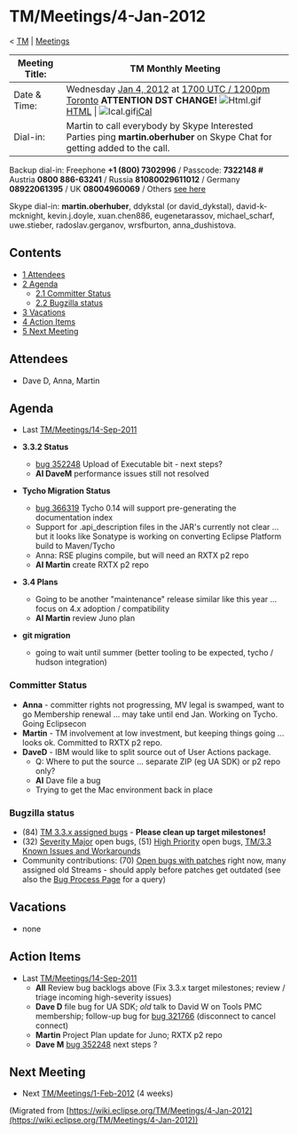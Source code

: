 

TM/Meetings/4-Jan-2012
======================

< [TM](/TM "TM")‎ | [Meetings](/TM/Meetings "TM/Meetings")

| Meeting Title: | **TM Monthly Meeting** |
| --- | --- |
| Date & Time: | Wednesday [Jan 4, 2012](/index.php?title=Jan_4,_2012&action=edit&redlink=1 "Jan 4, 2012 (page does not exist)") at [1700 UTC / 1200pm Toronto](http://www.timeanddate.com/worldclock/fixedtime.html?month=1&day=4&year=2012&hour=17&min=00&sec=0&p1=0) **ATTENTION DST CHANGE!**   ![Html.gif](https://raw.githubusercontent.com/wiki/eclipse-datatools/.github/images/Html.gif)[HTML](http://www.google.com/calendar/embed?src=vn70im36r00qeusu8nme50cils@group.calendar.google.com&ctz=Canada/Toronto) \| ![Ical.gif](https://raw.githubusercontent.com/wiki/eclipse-datatools/.github/images/Ical.gif)[iCal](http://www.google.com/calendar/ical/vn70im36r00qeusu8nme50cils@group.calendar.google.com/public/basic.ics) |
| Dial-in: | Martin to call everybody by Skype   Interested Parties ping **martin.oberhuber** on Skype Chat for getting added to the call. |

Backup dial-in: Freephone **+1 (800) 7302996** / Passcode: **7322148 #**  
Austria **0800 886-63241** / Russia **81080029611012** / Germany **08922061395** / UK **08004960069** / Others [see here](https://conf.cfer.com/?comp_id=18374&sp_id=154&ac=7322148&an=080088663241%20&login=true&startview=gos)

Skype dial-in: **martin.oberhuber**, ddykstal (or david\_dykstal), david-k-mcknight, kevin.j.doyle, xuan.chen886, eugenetarassov, michael\_scharf, uwe.stieber, radoslav.gerganov, wrsfburton, anna_dushistova.  

Contents
--------

*   [1 Attendees](#Attendees)
*   [2 Agenda](#Agenda)
    *   [2.1 Committer Status](#Committer-Status)
    *   [2.2 Bugzilla status](#Bugzilla-status)
*   [3 Vacations](#Vacations)
*   [4 Action Items](#Action-Items)
*   [5 Next Meeting](#Next-Meeting)

Attendees
---------

*   Dave D, Anna, Martin

  

Agenda
------

*   Last [TM/Meetings/14-Sep-2011](/TM/Meetings/14-Sep-2011 "TM/Meetings/14-Sep-2011")
*   **3.3.2 Status**
    *   [bug 352248](https://bugs.eclipse.org/bugs/show_bug.cgi?id=352248) Upload of Executable bit - next steps?
    *   **AI DaveM** performance issues still not resolved

*   **Tycho Migration Status**
    *   [bug 366319](https://bugs.eclipse.org/bugs/show_bug.cgi?id=366319) Tycho 0.14 will support pre-generating the documentation index
    *   Support for .api_description files in the JAR's currently not clear ... but it looks like Sonatype is working on converting Eclipse Platform build to Maven/Tycho
    *   Anna: RSE plugins compile, but will need an RXTX p2 repo
    *   **AI Martin** create RXTX p2 repo

*   **3.4 Plans**
    *   Going to be another "maintenance" release similar like this year ... focus on 4.x adoption / compatibility
    *   **AI Martin** review Juno plan

*   **git migration**
    *   going to wait until summer (better tooling to be expected, tycho / hudson integration)

  

### Committer Status

*   **Anna** \- committer rights not progressing, MV legal is swamped, want to go Membership renewal ... may take until end Jan. Working on Tycho. Going Eclipsecon
*   **Martin** \- TM involvement at low investment, but keeping things going ... looks ok. Committed to RXTX p2 repo.
*   **DaveD** \- IBM would like to split source out of User Actions package.
    *   Q: Where to put the source ... separate ZIP (eg UA SDK) or p2 repo only?
    *   **AI** Dave file a bug
    *   Trying to get the Mac environment back in place

  

### Bugzilla status

*   (84) [TM 3.3.x assigned bugs](https://bugs.eclipse.org/bugs/buglist.cgi?field0-0-0=target_milestone;query_format=advanced;bug_status=UNCONFIRMED;bug_status=NEW;bug_status=ASSIGNED;bug_status=REOPENED;type0-0-0=substring;value0-0-0=3.3;product=Target%20Management) \- **Please clean up target milestones!**
*   (32) [Severity Major](https://bugs.eclipse.org/bugs/buglist.cgi?query_format=advanced&product=Target+Management&bug_status=UNCONFIRMED&bug_status=NEW&bug_status=ASSIGNED&bug_status=REOPENED&bug_severity=blocker&bug_severity=critical&bug_severity=major&cmdtype=doit) open bugs, (51) [High Priority](https://bugs.eclipse.org/bugs/buglist.cgi?query_format=advanced&product=Target+Management&bug_status=UNCONFIRMED&bug_status=NEW&bug_status=ASSIGNED&bug_status=REOPENED&cmdtype=doit&field0-0-0=priority&type0-0-0=regexp&value0-0-0=P%5B12%5D&field0-0-1=bug_severity&type0-0-1=regexp&value0-0-1=blocker%7Ccritical%7Cmajor) open bugs, [TM/3.3 Known Issues and Workarounds](/TM/3.3_Known_Issues_and_Workarounds "TM/3.3 Known Issues and Workarounds")
*   Community contributions: (70) [Open bugs with patches](https://bugs.eclipse.org/bugs/buglist.cgi?query_format=advanced&product=Target+Management&bug_status=UNCONFIRMED&bug_status=NEW&bug_status=ASSIGNED&bug_status=REOPENED&cmdtype=doit&field0-0-0=attachments.ispatch&type0-0-0=equals&value0-0-0=1) right now, many assigned old Streams - should apply before patches get outdated (see also the [Bug Process Page](https://www.eclipse.org/dsdp/tm/development/bug_process.php) for a query)

  

Vacations
---------

*   none

  

Action Items
------------

*   Last [TM/Meetings/14-Sep-2011](/TM/Meetings/14-Sep-2011 "TM/Meetings/14-Sep-2011")
    *   **All** Review bug backlogs above (Fix 3.3.x target milestones; review / triage incoming high-severity issues)
    *   **Dave D** file bug for UA SDK; _old_ talk to David W on Tools PMC membership; follow-up bug for [bug 321766](https://bugs.eclipse.org/bugs/show_bug.cgi?id=321766) (disconnect to cancel connect)
    *   **Martin** Project Plan update for Juno; RXTX p2 repo
    *   **Dave M** [bug 352248](https://bugs.eclipse.org/bugs/show_bug.cgi?id=352248) next steps ?

  

Next Meeting
------------

*   Next [TM/Meetings/1-Feb-2012](/TM/Meetings/1-Feb-2012 "TM/Meetings/1-Feb-2012") (4 weeks)


(Migrated from [https://wiki.eclipse.org/TM/Meetings/4-Jan-2012](https://wiki.eclipse.org/TM/Meetings/4-Jan-2012))